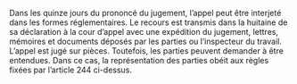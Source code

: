 Dans les quinze jours du prononcé du jugement, l’appel peut être interjeté dans les formes réglementaires.
Le recours est transmis dans la huitaine de sa déclaration à la cour d’appel avec une expédition du jugement, lettres, mémoires et documents déposés par les parties ou l’inspecteur du travail.
L’appel est jugé sur pièces. Toutefois, les parties peuvent demander à être entendues. Dans ce cas, la représentation des parties obéit aux règles fixées par l’article 244 ci-dessus.